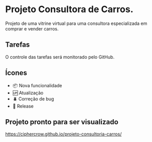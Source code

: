 # Projeto Consultora de Carros.

 Projeto de uma vitrine virtual para uma consultora especializada em comprar e vender carros.

## Tarefas

O controle das tarefas será monitorado pelo GitHub.

## Ícones

- :package: Nova funcionalidade
- :up: Atualização
- :beetle: Correção de bug
- :checkered_flag: Release

## Projeto pronto para ser visualizado	

https://ciphercrow.github.io/projeto-consultoria-carros/